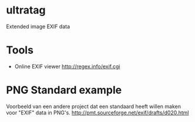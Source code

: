 ultratag
========

Extended image EXIF data

Tools
=====
* Online EXIF viewer http://regex.info/exif.cgi

PNG Standard example
====================
Voorbeeld van een andere project dat een standaard heeft willen maken voor "EXIF" data in PNG's.
http://pmt.sourceforge.net/exif/drafts/d020.html